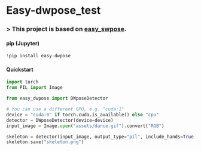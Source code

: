 # Easy-dwpose_test
### > This project is based on [easy_swpose](https://github.com/carpedm20/easy_dwpose?tab=readme-ov-file).
#### pip (Jupyter)
```py
!pip install easy-dwpose
```
#### Quickstart
```py
import torch
from PIL import Image

from easy_dwpose import DWposeDetector

# You can use a different GPU, e.g. "cuda:1"
device = "cuda:0" if torch.cuda.is_available() else "cpu"
detector = DWposeDetector(device=device)
input_image = Image.open("assets/dance.gif").convert("RGB")

skeleton = detector(input_image, output_type="pil", include_hands=True, include_face=True)
skeleton.save("skeleton.png")
```
